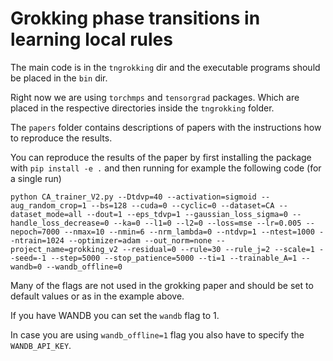# Grokking phase transitions in learning local rules

The main code is in the `tngrokking` dir and the executable programs should be placed in the `bin` dir. 

Right now we are using `torchmps` and `tensorgrad` packages. Which are placed in the respective directories inside the `tngrokking` folder.

The `papers` folder contains descriptions of papers with the instructions how to reproduce the results.

You can reproduce the results of the paper by first installing the package with `pip install -e .` and then running for example the following code (for a single run)

`python CA_trainer_V2.py --Dtdvp=40 --activation=sigmoid --aug_random_crop=1 --bs=128 --cuda=0 --cyclic=0 --dataset=CA --dataset_mode=all --dout=1 --eps_tdvp=1 --gaussian_loss_sigma=0 --handle_loss_decrease=0 --ka=0 --l1=0 --l2=0 --loss=mse --lr=0.005 --nepoch=7000 --nmax=10 --nmin=6 --nrm_lambda=0 --ntdvp=1 --ntest=1000 --ntrain=1024 --optimizer=adam --out_norm=none --project_name=grokking_v2 --residual=0 --rule=30 --rule_j=2 --scale=1 --seed=-1 --step=5000 --stop_patience=5000 --ti=1 --trainable_A=1 --wandb=0 --wandb_offline=0`

Many of the flags are not used in the grokking paper and should be set to default values or as in the example above.

If you have WANDB you can set the `wandb` flag to 1. 

In case you are using `wandb_offline=1` flag you also have to specify the `WANDB_API_KEY`.